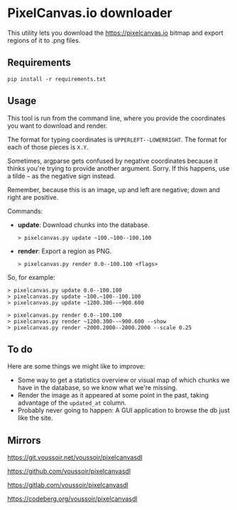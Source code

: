 PixelCanvas.io downloader
=========================

This utility lets you download the https://pixelcanvas.io bitmap and export regions of it to .png files.

## Requirements

    pip install -r requirements.txt

## Usage

This tool is run from the command line, where you provide the coordinates you
want to download and render.

The format for typing coordinates is `UPPERLEFT--LOWERRIGHT`. The format for
each of those pieces is `X.Y`.

Sometimes, argparse gets confused by negative coordinates because it thinks
you're trying to provide another argument. Sorry.
If this happens, use a tilde `~` as the negative sign instead.

Remember, because this is an image, up and left are negative;
down and right are positive.

Commands:

- **update**: Download chunks into the database.

    `> pixelcanvas.py update ~100.~100--100.100`

- **render**: Export a region as PNG.

    `> pixelcanvas.py render 0.0--100.100 <flags>`


So, for example:

    > pixelcanvas.py update 0.0--100.100
    > pixelcanvas.py update ~100.~100--100.100
    > pixelcanvas.py update ~1200.300--~900.600

    > pixelcanvas.py render 0.0--100.100
    > pixelcanvas.py render ~1200.300--~900.600 --show
    > pixelcanvas.py render ~2000.2000--2000.2000 --scale 0.25

## To do

Here are some things we might like to improve:

- Some way to get a statistics overview or visual map of which chunks we have in the database, so we know what we're missing.
- Render the image as it appeared at some point in the past, taking advantage of the `updated_at` column.
- Probably never going to happen: A GUI application to browse the db just like the site.

## Mirrors

https://git.voussoir.net/voussoir/pixelcanvasdl

https://github.com/voussoir/pixelcanvasdl

https://gitlab.com/voussoir/pixelcanvasdl

https://codeberg.org/voussoir/pixelcanvasdl

